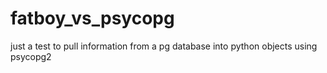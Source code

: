 # fatboy_vs_psycopg
just a test to pull information from a pg database into python objects using psycopg2
